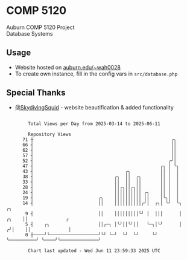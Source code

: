 # COMP 5120
Auburn COMP 5120 Project  
Database Systems

## Usage
- Website hosted on [auburn.edu/~wah0028](https://webhome.auburn.edu/~wah0028/)
- To create own instance, fill in the config vars in `src/database.php`

## Special Thanks
- [@SkydivingSquid](https://github.com/SkydivingSquid) - website beautification & added functionality

```

        Total Views per Day from 2025-03-14 to 2025-06-11

        Repository Views
      71 ┼                                                   ╭╮
      66 ┤                                                   ││
      62 ┤                                                   ││
      57 ┤                                                   ││
      52 ┤                                                  ╭╯│
      47 ┤                                               ╭╮ │ ╰╮
      43 ┤                                  ╭╮           ││ │  │
      38 ┤                              ╭╮  ││  ╭╮       ││ │  │
      33 ┤                              ││  ││  ││       ││ │  │
      28 ┤                              ││╭╮││╭╮││       ││ │  │
      24 ┤                              ││││││││││ ╭╮    ││ │  │
      19 ┤                        ╭╮    ││││││││││ ││    │╰╮│  │
      14 ┤                        ││    ││││││││││╭╯│  ╭╮│ ╰╯  ╰╮                 ╭╮
       9 ┤                        ││    │││││││││╰╯ │  │││      │           ╭╮    ││              ╭
       5 ┤    ╭╮                  ││╭─╮ │╰╯││╰╯││   ╰─╮│╰╯      │          ╭╯│    ││              │
       0 ┼────╯╰──────────────────╯╰╯ ╰─╯  ╰╯  ╰╯     ╰╯        ╰──────────╯ ╰────╯╰──────────────╯

        Chart last updated - Wed Jun 11 23:59:33 2025 UTC
        
```
